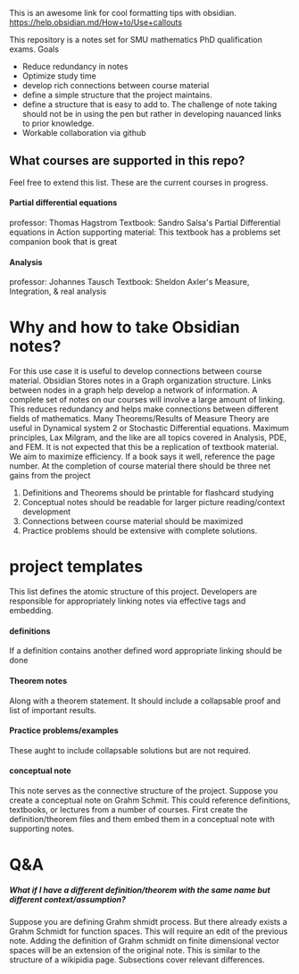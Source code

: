 This is an awesome link for cool formatting tips with obsidian.
https://help.obsidian.md/How+to/Use+callouts

This repository is a notes set for SMU mathematics PhD qualification exams.
Goals
- Reduce redundancy in notes
- Optimize study time
- develop rich connections between course material
- define a simple structure that the project maintains.
- define a structure that is easy to add to. The challenge of note taking should not be in using the pen but rather in developing nauanced links to prior knowledge. 
- Workable collaboration via github

## What courses are supported in this repo?
Feel free to extend this list. These are the current courses in progress. 
#### Partial differential equations
professor: Thomas Hagstrom
Textbook: Sandro Salsa's Partial Differential equations in Action
supporting material: This textbook has a problems set companion book that is great

#### Analysis
professor: Johannes Tausch
Textbook: Sheldon Axler's Measure, Integration, & real analysis


# Why and how to take Obsidian notes?
For this use case it is useful to develop connections between course material. Obsidian Stores notes in a Graph organization structure. Links between nodes in a graph help develop a network of information. A complete set of notes on our courses will involve a large amount of linking. This reduces redundancy and helps make connections between different fields of mathematics. Many Theorems/Results of Measure Theory are useful in Dynamical system 2 or Stochastic Differential equations. Maximum principles, Lax Milgram, and the like are all topics covered in Analysis, PDE, and FEM.  It is not expected that this be a replication of textbook material. We aim to maximize efficiency. If a book says it well, reference the page number. At the completion of course material there should be three net gains from the project
1. Definitions and Theorems should be printable for flashcard studying
2. Conceptual notes should be readable for larger picture reading/context development
3. Connections between course material should be maximized
4. Practice problems should be extensive with complete solutions.


# project templates
This list defines the atomic structure of this project. Developers are responsible for appropriately linking notes via effective tags and embedding.

#### definitions
If a definition contains another defined word appropriate linking should be done
#### Theorem notes
Along with a theorem statement. It should include a collapsable proof and list of important results.
#### Practice problems/examples
These aught to include collapsable solutions but are not required. 
#### conceptual note
This note serves as the connective structure of the project. Suppose you create a conceptual note on Grahm Schmit. This could reference definitions, textbooks, or lectures from a number of courses. First create the definition/theorem files and them embed them in a conceptual note with supporting notes. 

# Q&A
##### What if I have a different definition/theorem with the same name but different context/assumption?
Suppose you are defining Grahm shmidt process. But there already exists a Grahm Schmidt for function spaces. This will require an edit of the previous note. Adding the definition of Grahm schmidt on finite dimensional vector spaces will be an extension of the original note. This is similar to the structure of a wikipidia page. Subsections cover relevant differences.  
